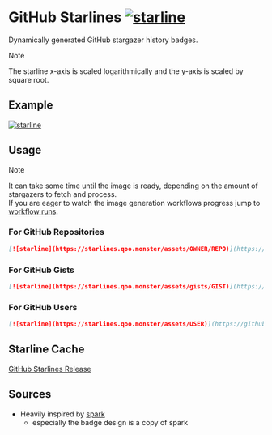 # GitHub Starlines [![starline](https://starlines.qoo.monster/assets/qoomon/starlines)](https://github.com/qoomon/starlines)

Dynamically generated GitHub stargazer history badges.

> [!Note]
> The starline x-axis is scaled logarithmically and the y-axis is scaled by square root.

## Example
[![starline](https://starlines.qoo.monster/assets/qoomon)](https://github.com/qoomon/starline)

## Usage
> [!NOTE]  
> It can take some time until the image is ready, depending on the amount of stargazers to fetch and process.<br>
> If you are eager to watch the image generation workflows progress jump to [workflow runs](https://github.com/qoomon/starline/actions/workflows/create-starline.yaml).

### For GitHub Repositories
```md
[![starline](https://starlines.qoo.monster/assets/OWNER/REPO)](https://github.com/qoomon/starline)
```
### For GitHub Gists
```md
[![starline](https://starlines.qoo.monster/assets/gists/GIST)](https://github.com/qoomon/starline)
```
### For GitHub Users
```md
[![starline](https://starlines.qoo.monster/assets/USER)](https://github.com/qoomon/starline)
```

## Starline Cache
[GitHub Starlines Release](https://github.com/qoomon/starline/releases/tag/starlines)

## Sources
- Heavily inspired by [spark](https://github.com/antonmedv/spark)
  - especially the badge design is a copy of spark

